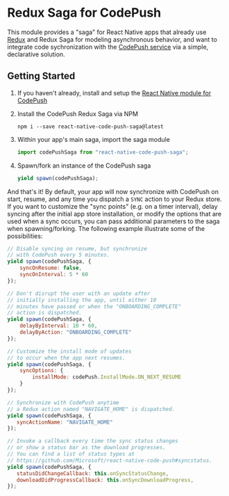 # Redux Saga for CodePush

This module provides a "saga" for React Native apps that already use [Redux](http://reduxjs.org) and Redux Saga for modeling asynchronous behavior, and want to integrate code sychronization with the [CodePush
service](http://codepush.tools) via a simple, declarative solution.

## Getting Started

1. If you haven't already, install and setup the [React Native module for CodePush](http://github.com/Microsoft/react-native-code-push)

2. Install the CodePush Redux Saga via NPM

    ```shell
    npm i --save react-native-code-push-saga@latest
    ``` 

3. Within your app's main saga, import the saga module

    ```javascript
    import codePushSaga from "react-native-code-push-saga";
    ```

4. Spawn/fork an instance of the CodePush saga

    ```javascript
    yield spawn(codePushSaga);
    ```

And that's it! By default, your app will now synchronize with CodePush on start, resume, and any time you dispatch a `SYNC` action to your Redux store. If you want to customize the "sync points" (e.g. on a timer interval), delay syncing after the initial app store installation, or modify the options that are used when a sync occurs, you can pass additional parameters to the saga when spawning/forking. The following example illustrate some of the possibilities:

```javascript
// Disable syncing on resume, but synchronize
// with CodePush every 5 minutes.
yield spawn(codePushSaga, {
    syncOnResume: false,
    syncOnInterval: 5 * 60
});

// Don't disrupt the user with an update after
// initially installing the app, until either 10
// minutes have passed or when the "ONBOARDING_COMPLETE"
// action is dispatched.
yield spawn(codePushSaga, {
    delayByInterval: 10 * 60,
    delayByAction: "ONBOARDING_COMPLETE"
});

// Customize the install mode of updates
// to occur when the app next resumes.
yield spawn(codePushSaga, {
    syncOptions: {
        installMode: codePush.InstallMode.ON_NEXT_RESUME
    }
});

// Synchronize with CodePush anytime
// a Redux action named "NAVIGATE_HOME" is dispatched.
yield spawn(codePushSaga, {
   syncActionName: "NAVIGATE_HOME" 
});

// Invoke a callback every time the sync status changes
// or show a status bar as the download progresses.
// You can find a list of status types at
// https://github.com/Microsoft/react-native-code-push#syncstatus.
yield spawn(codePushSaga, {
   statusDidChangeCallback: this.onSyncStatusChange,
   downloadDidProgressCallback: this.onSyncDownloadProgress,
});
```
